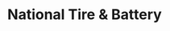 ---
title: "National Tire & Battery"
url: /york-county/national-tire-and-battery/
shop: car repair
---
